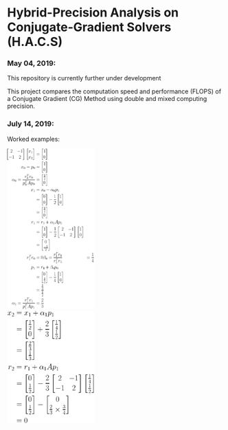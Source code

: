 # Hybrid-Precision Analysis on Conjugate-Gradient Solvers (H.A.C.S)

### May 04, 2019: ###
This repository is currently further under development

This project compares the computation speed and performance (FLOPS) of a Conjugate Gradient (CG) Method using double and mixed computing precision.
### July 14, 2019: ###
Worked examples: <br/>

<img src = "./images/CG_two_by_two_part01.png" width="40%" height="40%"><br />
<img src = "./images/CG_two_by_two_part02.png" width="40%" height="40%">




